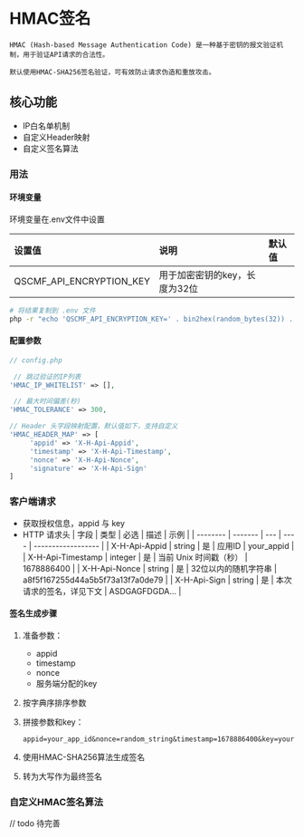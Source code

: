 # HMAC签名
```
HMAC (Hash-based Message Authentication Code) 是一种基于密钥的报文验证机制，用于验证API请求的合法性。

默认使用HMAC-SHA256签名验证，可有效防止请求伪造和重放攻击。
```

## 核心功能
- IP白名单机制
- 自定义Header映射
- 自定义签名算法

### 用法

#### 环境变量

环境变量在.env文件中设置

| 设置值                  | 说明           | 默认值 |
| :---------------------- | :------------- | :----- |
| QSCMF_API_ENCRYPTION_KEY |  用于加密密钥的key，长度为32位  |   |


```bash
# 将结果复制到 .env 文件
php -r "echo 'QSCMF_API_ENCRYPTION_KEY=' . bin2hex(random_bytes(32)) . PHP_EOL;"
```


#### 配置参数
   ```php
   // config.php

    // 跳过验证的IP列表
   'HMAC_IP_WHITELIST' => [], 

    // 最大时间偏差(秒)
   'HMAC_TOLERANCE' => 300, 

   // Header 头字段映射配置，默认值如下，支持自定义
   'HMAC_HEADER_MAP' => [
        'appid' => 'X-H-Api-Appid',
        'timestamp' => 'X-H-Api-Timestamp',
        'nonce' => 'X-H-Api-Nonce',
        'signature' => 'X-H-Api-Sign'
   ]

   ```


### 客户端请求
+ 获取授权信息，appid 与 key
+ HTTP 请求头
    | 字段       | 类型      | 必选  | 描述  | 示例                 |
    | -------- | ------- | --- | ---- | ------------------ |
    | X-H-Api-Appid | string | 是   | 应用ID   | your_appid     |
    | X-H-Api-Timestamp   | integer  | 是   | 当前 Unix 时间戳（秒） | 1678886400     |
    | X-H-Api-Nonce | string   | 是   | 32位以内的随机字符串 | a8f5f167255d44a5b5f73a13f7a0de79 |
    | X-H-Api-Sign | string   | 是   | 本次请求的签名，详见下文 | ASDGAGFDGDA... |

#### 签名生成步骤

1. 准备参数：
   - appid
   - timestamp
   - nonce
   - 服务端分配的key

2. 按字典序排序参数

3. 拼接参数和key：
   ```
   appid=your_app_id&nonce=random_string&timestamp=1678886400&key=your_key
   ```

4. 使用HMAC-SHA256算法生成签名

5. 转为大写作为最终签名


### 自定义HMAC签名算法
// todo 待完善